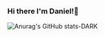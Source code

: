 ### Hi there I'm Daniel!👋

![Anurag's GitHub stats-DARK](https://github-readme-stats.vercel.app/api?username=funkey7dan&show_icons=true&theme=radical&include_all_commits=true&count_private=true&bg_color=00000000&title_color=45E645&text_color=45E645)

<!-- ![Anurag's GitHub stats-LIGHT](https://github-readme-stats.vercel.app/api?username=funkey7dan&show_icons=true&include_all_commits=true&count_private=true#gh-light-mode-only) -->


